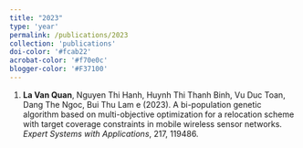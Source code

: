 ```yaml
---
title: "2023"
type: 'year'
permalink: /publications/2023
collection: 'publications'
doi-color: '#fcab22'
acrobat-color: '#f70e0c'
blogger-color: '#F37100'
---
```

1. **La Van Quan**, Nguyen Thi Hanh, Huynh Thi Thanh Binh, Vu Duc Toan, Dang The Ngoc, Bui Thu Lam e (2023). A bi-population genetic algorithm based on multi-objective optimization for a relocation scheme with target coverage constraints in mobile wireless sensor networks. *Expert Systems with Applications*, 217, 119486.
